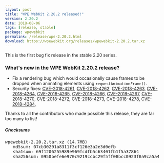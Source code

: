 ```yaml
---
layout: post
title: "WPE WebKit 2.20.2 released!"
version: 2.20.2
date: 2018-08-06
tags: [release, stable]
package: wpewebkit
permalink: /release/wpe-2.20.2.html
download: https://wpewebkit.org/releases/wpewebkit-2.20.2.tar.xz
---
```


This is the first bug fix release in the stable 2.20 series.

### What's new in the WPE WebKit 2.20.2 release?

- Fix a rendering bug which would occasionally cause frames to be dropped when
  animating elements using `requestAnimationFrame()`.
- Security fixes:
  [CVE-2018-4261](https://cve.mitre.org/cgi-bin/cvename.cgi?name=CVE-2018-4261),
  [CVE-2018-4262](https://cve.mitre.org/cgi-bin/cvename.cgi?name=CVE-2018-4262),
  [CVE-2018-4263](https://cve.mitre.org/cgi-bin/cvename.cgi?name=CVE-2018-4263),
  [CVE-2018-4264](https://cve.mitre.org/cgi-bin/cvename.cgi?name=CVE-2018-4264),
  [CVE-2018-4265](https://cve.mitre.org/cgi-bin/cvename.cgi?name=CVE-2018-4265),
  [CVE-2018-4266](https://cve.mitre.org/cgi-bin/cvename.cgi?name=CVE-2018-4266),
  [CVE-2018-4267](https://cve.mitre.org/cgi-bin/cvename.cgi?name=CVE-2018-4267),
  [CVE-2018-4270](https://cve.mitre.org/cgi-bin/cvename.cgi?name=CVE-2018-4270),
  [CVE-2018-4272](https://cve.mitre.org/cgi-bin/cvename.cgi?name=CVE-2018-4272),
  [CVE-2018-4273](https://cve.mitre.org/cgi-bin/cvename.cgi?name=CVE-2018-4273),
  [CVE-2018-4278](https://cve.mitre.org/cgi-bin/cvename.cgi?name=CVE-2018-4278),
  [CVE-2018-4284](https://cve.mitre.org/cgi-bin/cvename.cgi?name=CVE-2018-4284),

Thanks to all the contributors who made possible this release, they
are far too many to list!

##### Checksums

<pre>
wpewebkit-2.20.2.tar.xz (14.7MB)
   md5sum: 07cb30291a8311f3cf126e3a2e3d0efb
   sha1sum: 69f1206255989e969fcdfb5c63401fb1f5a37864
   sha256sum: 0950befe6e970c9219ccbc29f5ff08bcc0923f0a9ca5a4c7531d74f9e26617f2
 </pre>
